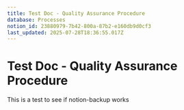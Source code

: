 ```yaml
---
title: Test Doc - Quality Assurance Procedure
database: Processes
notion_id: 23880979-7b42-800a-87b2-e160db9d0cf3
last_updated: 2025-07-28T18:36:55.017Z
---
```


# Test Doc - Quality Assurance Procedure


This is a test to see if notion-backup works

